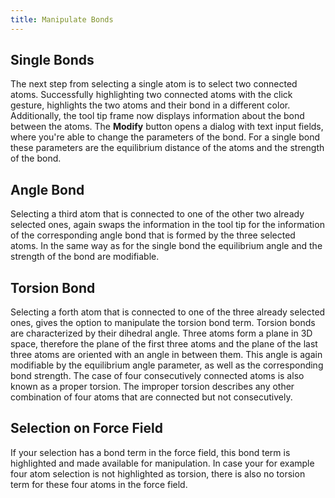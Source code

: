 ```yaml
---
title: Manipulate Bonds
---
```


## Single Bonds
The next step from selecting a single atom is to select two connected atoms.
Successfully highlighting two connected atoms with the click gesture, highlights the two atoms and their bond in a different color.
Additionally, the tool tip frame now displays information about the bond between the atoms.
The **Modify** button opens a dialog with text input fields, where you're able to change the parameters of the bond.
For a single bond these parameters are the equilibrium distance of the atoms and the strength of the bond.

## Angle Bond
Selecting a third atom that is connected to one of the other two already selected ones, again swaps the information in the tool tip for the information of the corresponding angle bond that is formed by the three selected atoms.
In the same way as for the single bond the equilibrium angle and the strength of the bond are modifiable.


## Torsion Bond
Selecting a forth atom that is connected to one of the three already selected ones, gives the option to manipulate the torsion bond term.
Torsion bonds are characterized by their dihedral angle.
Three atoms form a plane in 3D space, therefore the plane of the first three atoms and the plane of the last three atoms are oriented with an angle in between them.
This angle is again modifiable by the equilibrium angle parameter, as well as the corresponding bond strength.
The case of four consecutively connected atoms is also known as a proper torsion.
The improper torsion describes any other combination of four atoms that are connected but not consecutively.

## Selection on Force Field
If your selection has a bond term in the force field, this bond term is highlighted and made available for manipulation.
In case your for example four atom selection is not highlighted as torsion, there is also no torsion term for these four atoms in the force field.
